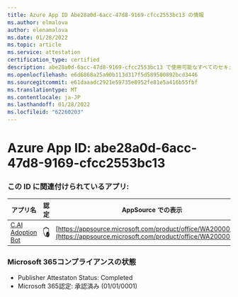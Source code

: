 ```yaml
---
title: Azure App ID Abe28a0d-6acc-47d8-9169-cfcc2553bc13 の情報
ms.author: elmalova
author: elenamalova
ms.date: 01/28/2022
ms.topic: article
ms.service: attestation
certification_type: certified
description: abe28a0d-6acc-47d8-9169-cfcc2553bc13 で使用可能なすべてのセキュリティおよびコンプライアンス情報。
ms.openlocfilehash: e6d6868a25a90b113d317f5d589500892bcd3446
ms.sourcegitcommit: e61daaadc2921e59735e8952fe81e5a416b55fbf
ms.translationtype: MT
ms.contentlocale: ja-JP
ms.lasthandoff: 01/28/2022
ms.locfileid: "62260203"
---
```

# <a name="azure-app-id-abe28a0d-6acc-47d8-9169-cfcc2553bc13"></a>Azure App ID: abe28a0d-6acc-47d8-9169-cfcc2553bc13


### <a name="apps-associated-with-this-id"></a>この ID に関連付けられているアプリ:
| **アプリ名** | **認定** | **AppSource での表示** |
|--------------|---------------|-----------------------|
| [C.AI Adoption Bot](https://docs.microsoft.com/microsoft-365-app-certification/forward/WA200002633) | <img alt="Certified application badge" src="../media/certified-badge.png" height="25" width="25" /> | [https://appsource.microsoft.com/product/office/WA200002633](https://appsource.microsoft.com/product/office/WA200002633) |

### <a name="microsoft-365-app-compliance-status"></a>Microsoft 365コンプライアンスの状態
- Publisher Attestaton Status: Completed
- Microsoft 365認定: 承認済み (01/01/0001)
